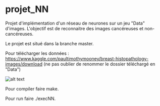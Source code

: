# projet_NN
Projet d'implémentation d'un réseau de neurones sur un jeu "Data" d'images. L'objectif est de reconnaitre des images cancéreuses et non-cancéreuses.

Le projet est situé dans la branche master.

Pour télécharger les données : https://www.kaggle.com/paultimothymooney/breast-histopathology-images/download  (ne pas oublier de renommer le dossier téléchargé en  "Data")

![alt text](https://github.com/HPCTom/projet_NN/master/imageR.jpg?raw=true)


Pour compiler faire make.
  
Pour run faire ./execNN.


